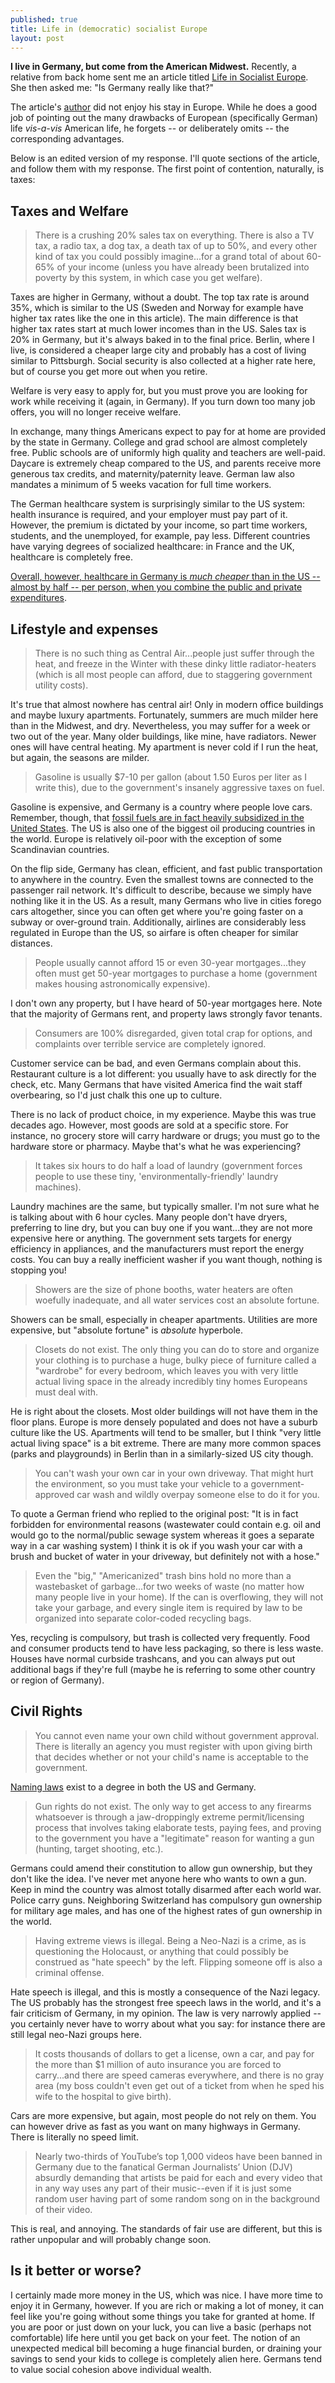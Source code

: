 ```yaml
---
published: true
title: Life in (democratic) socialist Europe
layout: post
---
```

**I live in Germany, but come from the American Midwest.**  Recently, a relative from back home sent me an article titled [Life in Socialist Europe](http://www.examiner.com/article/what-life-socialist-europe-is-actually-like). She then asked me: "Is Germany really like that?"

The article's [author](http://www.examiner.com/conservative-in-national/robert-moon) did not enjoy his stay in Europe.  While he does a good job of pointing out the many drawbacks of European (specifically German) life _vis-a-vis_ American life, he forgets -- or deliberately omits -- the corresponding advantages.

Below is an edited version of my response.  I'll quote sections of the article, and follow them with my response.  The first point of contention, naturally, is taxes:

## Taxes and Welfare

> There is a crushing 20% sales tax on everything. There is also a TV tax, a radio tax, a dog tax, a death tax of up to 50%, and every other kind of tax you could possibly imagine...for a grand total of about 60-65% of your income (unless you have already been brutalized into poverty by this system, in which case you get welfare).

Taxes are higher in Germany, without a doubt. The top tax rate is around 35%, which is similar to the US (Sweden and Norway for example have higher tax rates like the one in this article). The main difference is that higher tax rates start at much lower incomes than in the US. Sales tax is 20% in Germany, but it's always baked in to the final price. Berlin, where I live, is considered a cheaper large city and probably has a cost of living similar to Pittsburgh. Social security is also collected at a higher rate here, but of course you get more out when you retire.

Welfare is very easy to apply for, but you must prove you are looking for work while receiving it (again, in Germany). If you turn down too many job offers, you will no longer receive welfare.

In exchange, many things Americans expect to pay for at home are provided by the state in Germany. College and grad school are almost completely free. Public schools are of uniformly high quality and teachers are well-paid. Daycare is extremely cheap compared to the US, and parents receive more generous tax credits, and maternity/paternity leave. German law also mandates a minimum of 5 weeks vacation for full time workers.

The German healthcare system is surprisingly similar to the US system: health insurance is required, and your employer must pay part of it. However, the premium is dictated by your income, so part time workers, students, and the unemployed, for example, pay less. Different countries have varying degrees of socialized healthcare: in France and the UK, healthcare is completely free.

[Overall, however, healthcare in Germany is _much cheaper_ than in the US -- almost by half -- per person, when you combine the public and private expenditures](http://data.worldbank.org/indicator/SH.XPD.PCAP?order=wbapi_data_value_2013+wbapi_data_value+wbapi_data_value-last&sort=desc).

## Lifestyle and expenses

>There is no such thing as Central Air...people just suffer through the heat, and freeze in the Winter with these dinky little radiator-heaters (which is all most people can afford, due to staggering government utility costs).

It's true that almost nowhere has central air! Only in modern office buildings and maybe luxury apartments. Fortunately, summers are much milder here than in the Midwest, and dry.  Nevertheless, you may suffer for a week or two out of the year. Many older buildings, like mine, have radiators. Newer ones will have central heating. My apartment is never cold if I run the heat, but again, the seasons are milder.

>Gasoline is usually $7-10 per gallon (about 1.50 Euros per liter as I write this), due to the government's insanely aggressive taxes on fuel.

Gasoline is expensive, and Germany is a country where people love cars. Remember, though, that [fossil fuels are in fact heavily subsidized in the United States](http://www.theguardian.com/environment/2015/may/12/us-taxpayers-subsidising-worlds-biggest-fossil-fuel-companies).  The US is also one of the biggest oil producing countries in the world. Europe is relatively oil-poor with the exception of some Scandinavian countries.

On the flip side, Germany has clean, efficient, and fast public transportation to anywhere in the country. Even the smallest towns are connected to the passenger rail network. It's difficult to describe, because we simply have nothing like it in the US. As a result, many Germans who live in cities forego cars altogether, since you can often get where you're going faster on a subway or over-ground train. Additionally, airlines are considerably less regulated in Europe than the US, so airfare is often cheaper for similar distances.

>People usually cannot afford 15 or even 30-year mortgages...they often must get 50-year mortgages to purchase a home (government makes housing astronomically expensive).

I don't own any property, but I have heard of 50-year mortgages here.  Note that the majority of Germans rent, and property laws strongly favor tenants.

>Consumers are 100% disregarded, given total crap for options, and complaints over terrible service are completely ignored.

Customer service can be bad, and even Germans complain about this. Restaurant culture is a lot different: you usually have to ask directly for the check, etc. Many Germans that have visited America find the wait staff overbearing, so I'd just chalk this one up to culture. 

There is no lack of product choice, in my experience.  Maybe this was true decades ago.  However, most goods are sold at a specific store.  For instance, no grocery store will carry hardware or drugs; you must go to the hardware store or pharmacy. Maybe that's what he was experiencing?

>It takes six hours to do half a load of laundry (government forces people to use these tiny, 'environmentally-friendly' laundry machines).

Laundry machines are the same, but typically smaller. I'm not sure what he is talking about with 6 hour cycles. Many people don't have dryers, preferring to line dry, but you can buy one if you want...they are not more expensive here or anything. The government sets targets for energy efficiency in appliances, and the manufacturers must report the energy costs. You can buy a really inefficient washer if you want though, nothing is stopping you!

>Showers are the size of phone booths, water heaters are often woefully inadequate, and all water services cost an absolute fortune.

Showers can be small, especially in cheaper apartments.  Utilities are more expensive, but "absolute fortune" is _absolute_ hyperbole.

>Closets do not exist. The only thing you can do to store and organize your clothing is to purchase a huge, bulky piece of furniture called a "wardrobe" for every bedroom, which leaves you with very little actual living space in the already incredibly tiny homes Europeans must deal with.

He is right about the closets. Most older buildings will not have them in the floor plans. Europe is more densely populated and does not have a suburb culture like the US. Apartments will tend to be smaller, but I think "very little actual living space" is a bit extreme. There are many more common spaces (parks and playgrounds) in Berlin than in a similarly-sized US city though.

>You can't wash your own car in your own driveway. That might hurt the environment, so you must take your vehicle to a government-approved car wash and wildly overpay someone else to do it for you.

To quote a German friend who replied to the original post: "It is in fact forbidden for environmental reasons (wastewater could contain e.g. oil and would go to the normal/public sewage system whereas it goes a separate way in a car washing system) I think it is ok if you wash your car with a brush and bucket of water in your driveway, but definitely not with a hose."

>Even the "big," "Americanized" trash bins hold no more than a wastebasket of garbage...for two weeks of waste (no matter how many people live in your home). If the can is overflowing, they will not take your garbage, and every single item is required by law to be organized into separate color-coded recycling bags.

Yes, recycling is compulsory, but trash is collected very frequently. Food and consumer products tend to have less packaging, so there is less waste. Houses have normal curbside trashcans, and you can always put out additional bags if they're full (maybe he is referring to some other country or region of Germany).

## Civil Rights

>You cannot even name your own child without government approval. There is literally an agency you must register with upon giving birth that decides whether or not your child's name is acceptable to the government.

[Naming laws](https://en.wikipedia.org/wiki/Naming_law) exist to a degree in both the US and Germany.

>Gun rights do not exist. The only way to get access to any firearms whatsoever is through a jaw-droppingly extreme permit/licensing process that involves taking elaborate tests, paying fees, and proving to the government you have a "legitimate" reason for wanting a gun (hunting, target shooting, etc.).

Germans could amend their constitution to allow gun ownership, but they don't like the idea. I've never met anyone here who wants to own a gun. Keep in mind the country was almost totally disarmed after each world war. Police carry guns. Neighboring Switzerland has compulsory gun ownership for military age males, and has one of the highest rates of gun ownership in the world.

>Having extreme views is illegal. Being a Neo-Nazi is a crime, as is questioning the Holocaust, or anything that could possibly be construed as "hate speech" by the left. Flipping someone off is also a criminal offense.

Hate speech is illegal, and this is mostly a consequence of the Nazi legacy. The US probably has the strongest free speech laws in the world, and it's a fair criticism of Germany, in my opinion. The law is very narrowly applied -- you certainly never have to worry about what you say: for instance there are still legal neo-Nazi groups here.

>It costs thousands of dollars to get a license, own a car, and pay for the more than $1 million of auto insurance you are forced to carry...and there are speed cameras everywhere, and there is no gray area (my boss couldn't even get out of a ticket from when he sped his wife to the hospital to give birth).

Cars are more expensive, but again, most people do not rely on them. You can however drive as fast as you want on many highways in Germany. There is literally no speed limit.

>Nearly two-thirds of YouTube’s top 1,000 videos have been banned in Germany due to the fanatical German Journalists’ Union (DJV) absurdly demanding that artists be paid for each and every video that in any way uses any part of their music--even if it is just some random user having part of some random song on in the background of their video.

This is real, and annoying. The standards of fair use are different, but this is rather unpopular and will probably change soon.

## Is it better or worse? 

I certainly made more money in the US, which was nice. I have more time to enjoy it in Germany, however. If you are rich or making a lot of money, it can feel like you're going without some things you take for granted at home. If you are poor or just down on your luck, you can live a basic (perhaps not comfortable) life here until you get back on your feet. The notion of an unexpected medical bill becoming a huge financial burden, or draining your savings to send your kids to college is completely alien here. Germans tend to value social cohesion above individual wealth.